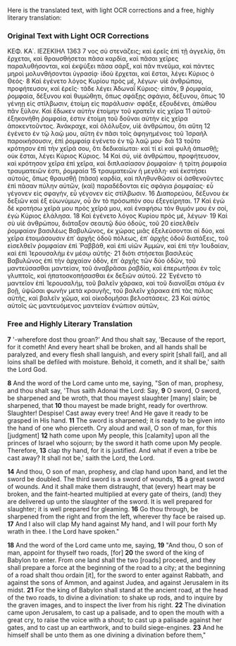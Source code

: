 Here is the translated text, with light OCR corrections and a free, highly literary translation:

### Original Text with Light OCR Corrections

ΚΕΦ. ΚΑ΄. ΙΕΖΕΚΙΗΛ 1363
7 νος σὺ στενάζεις; καὶ ἐρεῖς ἐπὶ τῇ ἀγγελίᾳ, ὅτι ἔρχεται, καὶ θραυσθήσεται πᾶσα καρδία, καὶ πᾶσαι χεῖρες παραλυθήσονται, καὶ ἐκψύξει πᾶσα σάρξ, καὶ πᾶν πνεῦμα, καὶ πάντες μηροὶ μολυνθήσονται ὑγρασίᾳ· ἰδοὺ ἔρχεται, καὶ ἔσται, λέγει Κύριος ὁ Θεός·
8 Καὶ ἐγένετο λόγος Κυρίου πρὸς μέ, λέγων· υἱὲ ἀνθρώπου, προφήτευσον, καὶ ἐρεῖς· τάδε λέγει Ἀδωναΐ Κύριος· εἰπόν,
9 ῥομφαία, ῥομφαία, δέξυνου καὶ θυμώθητι, ὅπως σφάξῃς σφάγια, δέξυνου, ὅπως
10 γένηῃ εἰς στίλβωσιν, ἑτοίμη εἰς παράλυσιν· σφάξε, ἐξουδένει, ἀπώθου πᾶν ξύλον. Καὶ ἔδωκεν αὐτὴν ἑτοίμην τοῦ κρατεῖν εἰς χεῖρα
11 αὐτοῦ· ἐξηκονήθη ῥομφαία, ἐστιν ἑτοίμη τοῦ δοῦναι αὐτὴν εἰς χεῖρα ἀποκεντοῦντος. Ἀνάκραχε, καὶ ὁλόλυξον, υἱὲ ἀνθρώπου, ὅτι αὕτη
12 ἐγένετο ἐν τῷ λαῷ μου, αὕτη ἐν πᾶσι τοῖς ἀφηγημένοις τοῦ Ἰσραὴλ παροικήσουσιν, ἐπὶ ῥομφαίᾳ ἐγένετο ἐν τῷ λαῷ μου· διὰ
13 τοῦτο κρότησον ἐπὶ τὴν χεῖρά σου, ὅτι δεδικαίωται· καὶ τί εἰ καὶ φυλὴ ἀπωσθῇ; οὐκ ἔσται, λέγει Κύριος Κύριος.
14 Καὶ σύ, υἱὲ ἀνθρώπου, προφήτευσον, καὶ κρότησον χεῖρα ἐπὶ χεῖρα, καὶ διπλασίασον ῥομφαίαν· ἡ τρίτη ῥομφαία τραυματειῶν ἐστι, ῥομφαία
15 τραυματειῶν ἡ μεγάλη· καὶ ἐκστήσει αὐτούς, ὅπως θραυσθῇ (πᾶσα) καρδία, καὶ πληθυνθῶσιν οἱ ἀσθενοῦντες ἐπὶ πᾶσαν πύλην αὐτῶν, (καὶ) παραδέδονται εἰς σφάγια ῥομφαίας· εὖ γέγονεν εἰς σφαγήν, εὖ γέγονεν εἰς στίλβωσιν.
16 Διαπορεύου, δέξυνου ἐκ δεξιῶν καὶ ἐξ εὐωνύμων, οὗ ἂν τὸ πρόσωπόν σου ἐξεγείρηται.
17 Καὶ ἐγὼ δὲ κροτήσω χεῖρά μου πρὸς χεῖρά μου, καὶ ἐναφήσω τὸν θυμόν μου ἐν σοί, ἐγὼ Κύριος ἐλάλησα.
18 Καὶ ἐγένετο λόγος Κυρίου πρὸς μέ, λέγων·
19 Καὶ σὺ υἱὲ ἀνθρώπου, διάταξον σεαυτῷ δύο ὁδοὺς, τοῦ
20 εἰσελθεῖν ῥομφαίαν βασιλέως Βαβυλῶνος, ἐκ χώρας μιᾶς ἐξελεύσονται αἱ δύο, καὶ χεῖρα ἑτοιμάσουσιν ἐπ᾿ ἀρχῆς ὁδοῦ πόλεως, ἐπ᾿ ἀρχῆς ὁδοῦ διατάξεις, τοῦ εἰσελθεῖν ῥομφαίαν ἐπὶ Ῥαββάθ, καὶ ἐπὶ υἱῶν Ἀμμὼν, καὶ ἐπὶ τὴν Ἰουδαίαν, καὶ ἐπὶ Ἱερουσαλὴμ ἐν μέσῳ αὐτῆς·
21 διότι στήσεται βασιλεὺς Βαβυλῶνος ἐπὶ τὴν ἀρχαίαν ὁδὸν, ἐπ᾿ ἀρχῆς τῶν δύο ὁδῶν, τοῦ μαντεύσασθαι μαντείαν, τοῦ ἀναβρᾶσαι ῥαβδία, καὶ ἐπερωτῆσαι ἐν τοῖς γλυπτοῖς, καὶ ἡπατοσκοπήσασθαι ἐκ δεξιῶν αὐτοῦ.
22 Ἐγένετο τὸ μαντεῖον ἐπὶ Ἱερουσαλήμ, τοῦ βαλεῖν χάρακα, καὶ τοῦ διανοῖξαι στόμα ἐν βοῇ, ὑψῶσαι φωνὴν μετὰ κραυγῆς, τοῦ βαλεῖν χάρακα ἐπὶ τὰς πύλας αὐτῆς, καὶ βαλεῖν χῶμα, καὶ οἰκοδομῆσαι βελοστάσεις.
23 Καὶ αὐτὸς αὐτοῖς ὡς μαντευόμενος μαντείαν ἐνώπιον αὐτῶν,

### Free and Highly Literary Translation

**7** '-wherefore dost thou groan?' And thou shalt say, 'Because of the report, for it cometh! And every heart shall be broken, and all hands shall be paralyzed, and every flesh shall languish, and every spirit [shall fail], and all loins shall be defiled with moisture. Behold, it cometh, and it shall be,' saith the Lord God.

**8** And the word of the Lord came unto me, saying, "Son of man, prophesy, and thou shalt say, 'Thus saith Adonai the Lord: Say,
**9** O sword, O sword, be sharpened and be wroth, that thou mayest slaughter [many] slain; be sharpened, that
**10** thou mayest be made bright, ready for overthrow. Slaughter! Despise! Cast away every tree! And He gave it ready to be grasped in His hand.
**11** The sword is sharpened; it is ready to be given into the hand of one who pierceth. Cry aloud and wail, O son of man, for this [judgment]
**12** hath come upon My people, this [calamity] upon all the princes of Israel who sojourn; by the sword it hath come upon My people. Therefore,
**13** clap thy hand, for it is justified. And what if even a tribe be cast away? It shall not be,' saith the Lord, the Lord.

**14** And thou, O son of man, prophesy, and clap hand upon hand, and let the sword be doubled. The third sword is a sword of wounds,
**15** a great sword of wounds. And it shall make them distraught, that (every) heart may be broken, and the faint-hearted multiplied at every gate of theirs, (and) they are delivered up unto the slaughter of the sword. It is well prepared for slaughter; it is well prepared for gleaming.
**16** Go thou through, be sharpened from the right and from the left, wherever thy face be raised up.
**17** And I also will clap My hand against My hand, and I will pour forth My wrath in thee. I the Lord have spoken."

**18** And the word of the Lord came unto me, saying,
**19** "And thou, O son of man, appoint for thyself two roads, [for]
**20** the sword of the king of Babylon to enter. From one land shall the two [roads] proceed, and they shall prepare a force at the beginning of the road to a city; at the beginning of a road shalt thou ordain [it], for the sword to enter against Rabbath, and against the sons of Ammon, and against Judea, and against Jerusalem in its midst.
**21** For the king of Babylon shall stand at the ancient road, at the head of the two roads, to divine a divination: to shake up rods, and to inquire by the graven images, and to inspect the liver from his right.
**22** The divination came upon Jerusalem, to cast up a palisade, and to open the mouth with a great cry, to raise the voice with a shout; to cast up a palisade against her gates, and to cast up an earthwork, and to build siege-engines.
**23** And he himself shall be unto them as one divining a divination before them,"